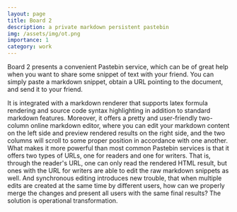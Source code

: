 ```yaml
---
layout: page
title: Board 2
description: a private markdown persistent pastebin
img: /assets/img/ot.png
importance: 1
category: work
---
```


Board 2 presents a convenient Pastebin service, which can be of great help when you want to share some snippet of text with your friend. You can simply paste a markdown snippet, obtain a URL pointing to the document, and send it to your friend.

It is integrated with a markdown renderer that supports latex formula rendering and source code syntax highlighting in addition to standard markdown features. Moreover, it offers a pretty and user-friendly two-column online markdown editor, where you can edit your markdown content on the left side and preview rendered results on the right side, and the two columns will scroll to some proper position in accordance with one another.
What makes it more powerful than most common Pastebin services is that it offers two types of URLs, one for readers and one for writers. That is, through the reader's URL, one can only read the rendered HTML result, but ones with the URL for writers are able to edit the raw markdown snippets as well. And synchronous editing introduces new trouble, that when multiple edits are created at the same time by different users, how can we properly merge the changes and present all users with the same final results? The solution is operational transformation.

